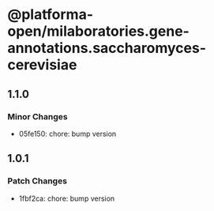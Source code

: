 # @platforma-open/milaboratories.gene-annotations.saccharomyces-cerevisiae

## 1.1.0

### Minor Changes

- 05fe150: chore: bump version

## 1.0.1

### Patch Changes

- 1fbf2ca: chore: bump version
